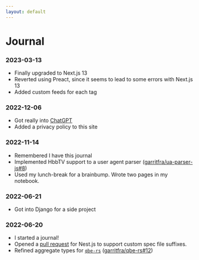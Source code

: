 ```yaml
---
layout: default
---
```


# Journal

### 2023-03-13

- Finally upgraded to Next.js 13
- Reverted using Preact, since it seems to lead to some errors with Next.js 13
- Added custom feeds for each tag

### 2022-12-06

- Got really into [ChatGPT](https://openai.com/blog/chatgpt/)
- Added a privacy policy to this site

### 2022-11-14

- Remembered I have this journal
- Implemented HbbTV support to a user agent parser ([garritfra/ua-parser-js#8](https://github.com/garritfra/ua-parser-js/pull/8))
- Used my lunch-break for a brainbump. Wrote two pages in my notebook.

### 2022-06-21

- Got into Django for a side project

### 2022-06-20

- I started a journal!
- Opened a [pull request](https://github.com/nestjs/schematics/pull/1077) for
  Nest.js to support custom spec file suffixes.
- Refined aggregate types for [`qbe-rs`](https://github.com/garritfra/qbe-rs)
  ([garritfra/qbe-rs#12](#https://github.com/garritfra/qbe-rs/pull/12))
